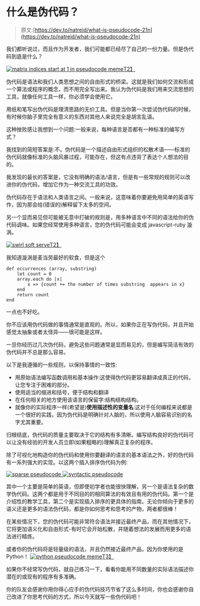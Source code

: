 # 什么是伪代码？

> 原文:[https://dev.to/natreid/what-is-pseudocode-21n](https://dev.to/natreid/what-is-pseudocode-21n)

我们都听说过，而且作为开发者，我们可能都已经尽了自己的一份力量。但是伪代码到底是什么？

[![matrix indices start at 1 in pseudocode meme](../Images/bdfad83e832f57206294d0fc18caa84e.png)T2】](https://res.cloudinary.com/practicaldev/image/fetch/s--RxXcOX7g--/c_limit%2Cf_auto%2Cfl_progressive%2Cq_auto%2Cw_880/https://pics.me.me/safely-endangered-sweet-jesus-pooh-thats-not-honey-matrix-indices-29092044.png)

伪代码是语法和我们人类思想之间的自由形式的桥梁。这就是我们如何交流和形成一个算法或程序的概念，而不用完全写出来。我认为伪代码是我们用来交流思想的工具，就像任何工具一样，你必须学会使用它。

用纸和笔写出伪代码是理清思路的无价工具。但是当你第一次尝试伪代码的时候，有时候你脑子里完全有意义的东西对其他人来说完全是胡言乱语。

这种挫败感让我想到一个问题:一般来说，每种语言是否都有一种标准的编写方式？

我找到的简短答案是:不。伪代码是一个描述自由形式组织的松散术语——标准的伪代码就像标准的头脑风暴过程，可能存在，但这有点违背了表达个人想法的目的。

我发现的最长的答案是，它没有明确的语法/语言，但是有一些常规的规则可以改进你的伪代码，增加它作为一种交流工具的功效。

伪代码存在于语法和人类语言之间。一般来说，这意味着你要避免用简单的英语写作，因为那会给(错误的)解释留下太多的空间。

另一个显而易见但可能被无意中打破的规则是，用多种语言中不同的语法给你的伪代码调味。如果您经常使用多种语言，您的伪代码可能会变成 javascript-ruby 漩涡。

[![swirl soft serve](../Images/4ca82e6f022c831369e67f83bf64d1f1.png)T2】](https://res.cloudinary.com/practicaldev/image/fetch/s--qAdfKz7B--/c_limit%2Cf_auto%2Cfl_progressive%2Cq_auto%2Cw_880/https://img.buzzfeed.com/buzzfeed-static/static/2017-07/12/20/enhanced/buzzfeed-prod-fastlane-02/original-grid-image-28003-1499905641-6.jpg%3Fcrop%3D990:990%3B0%2C8%26downsize%3D400:%2A%26output-format%3Dauto%26output-quality%3Dauto)

我知道漩涡是麦当劳最好的软食，但是这个

```
def occurrences (array, substring)
    let count = 0
    array.each do |x|
        x => {count += the number of times substring  appears in x}
    end 
    return count
end 
```

一点也不好吃。

你不应该用伪代码做的事情通常是直观的。所以，如果你正在写伪代码，并且开始感觉太抽象或者太怪异——很可能是这样。

一旦你经历过几次伪代码，避免这些问题通常是显而易见的，但是编写简洁有效的伪代码并不总是那么容易。

以下是我遵循的一些规则，以保持事情的一致性:

*   用原始语法编写函数调用和基本操作:这使得伪代码更容易翻译成真正的代码，让您专注于困难的部分。
*   使用适当的缩进和括号，便于结构和翻译
*   在任何相关的地方使用该语言的保留字:结构结构结构。
*   就像你的实际程序一样(希望是)**使用描述性的变量名**:这对于任何编程来说都是一个很好的实践，因为伪代码是明确针对人脑的，所以使用人脑容易识别的名字尤其重要。

归根结底，伪代码的质量主要取决于它的结构有多清晰。编写结构良好的伪代码可以让没有经验的开发人员立即(如果粗略的)理解真正复杂的程序。

除了可视化地构造你的伪代码和使用你要翻译的语言的基本语法之外，好的伪代码有一系列强大的实现。以这两个插入排序伪代码为例:

[![sparse pseudocode](../Images/e703db9f03d6718fd863f972554be7b7.png) ](https://res.cloudinary.com/practicaldev/image/fetch/s--obuuCvmz--/c_limit%2Cf_auto%2Cfl_progressive%2Cq_auto%2Cw_880/https://i.stack.imgur.com/3KbgU.jpg) [ ![syntactic pseudocode](../Images/607f99f9020d718baf08cf2cb9e90489.png)](https://res.cloudinary.com/practicaldev/image/fetch/s--gfsoPk7T--/c_limit%2Cf_auto%2Cfl_progressive%2Cq_auto%2Cw_880/https://d2vlcm61l7u1fs.cloudfront.net/media%252Fc69%252Fc69ab81e-9934-472c-b935-f8443a0e1dde%252Fphp1cwAhU.png)

其中一个主要是简单的英语，但即使初学者也能很快理解，另一个是语法复杂的数学伪代码。这两个都是用于不同目的的相同算法的有效且有用的伪代码。第一个是介绍性的教学工具，第二个是实现插入排序的更具体的指南。无论你倾向于更多的语义还是更多的语法伪代码，都是你如何思考和思考的产物，两者都很棒！

在某些情况下，您的伪代码可能非常符合语法并接近最终产品，而在其他情况下，它将更加语义化和自由形式-有时它会开始松散，并随着想法的发展而用更多的语法进行精炼。

或者你的伪代码将是轻量级的语法，并且仍然接近最终产品，因为你使用的是 Python！
[![python pseudocode meme](../Images/1661095b0558187382a8a31299cbcd4d.png)T3】](https://res.cloudinary.com/practicaldev/image/fetch/s--_DZGJt6P--/c_limit%2Cf_auto%2Cfl_progressive%2Cq_auto%2Cw_880/https://pics.me.me/is-this-a-pseudocode-as-a-c-dev-learning-python-42171336.png)

如果你不经常写伪代码，就自己练习一下，看看你能用不同数量的实际语法描述你潜在的或现有的程序有多准确。

你的队友会感谢你用你得心应手的伪代码技巧节省了这么多时间，你也会感谢你自己改进了你思考代码的方式，所以今天就写一些伪代码吧！